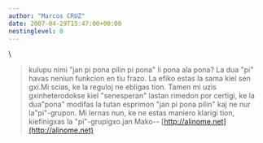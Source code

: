 ```yaml
---
author: "Marcos CRUZ"
date: 2007-04-29T15:47:00+00:00
nestinglevel: 0
---
```

\
> 
> kulupu nimi "jan pi pona pilin pi pona" li pona ala pona?
> La dua "pi" havas neniun funkcion en tiu frazo.
> La efiko estas la sama kiel sen gxi.Mi scias, ke la reguloj ne ebligas tion. Tamen mi uzis gxinheterodokse kiel "senesperan" lastan rimedon por certigi, ke la dua"pona" modifas la tutan esprimon "jan pi pona pilin" kaj ne nur la"pi"-grupon. Mi lernas nun, ke ne estas maniero klarigi tion, kiefinigxas la "pi"-grupigxo.jan Mako--
[http://alinome.net](http://alinome.net)